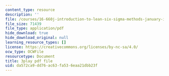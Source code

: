 ```yaml
---
content_type: resource
description: ''
file: /courses/16-660j-introduction-to-lean-six-sigma-methods-january-iap-2012/da572ca9dd76ac63fa536eaa21dbb23f_S_VLW77bN5E.pdf
file_size: 71439
file_type: application/pdf
hide_download: true
hide_download_original: null
learning_resource_types: []
license: https://creativecommons.org/licenses/by-nc-sa/4.0/
ocw_type: OCWFile
resourcetype: Document
title: 3play pdf file
uid: da572ca9-dd76-ac63-fa53-6eaa21dbb23f
---
```

